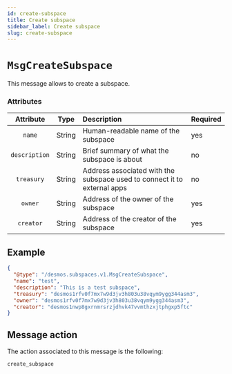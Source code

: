 ```yaml
---
id: create-subspace
title: Create subspace
sidebar_label: Create subspace
slug: create-subspace
---
```


# `MsgCreateSubspace`
This message allows to create a subspace.

### Attributes
| Attribute | Type | Description                                 | Required |
| :-------: | :----: |:--------------------------------------------|:---------|
| `name` | String | Human-readable name of the subspace| yes      |
| `description` | String | Brief summary of what the subspace is about | no       |
| `treasury` | String | Address associated with the subspace used to connect it to external apps | no       |
| `owner` | String | Address of the owner of the subspace | yes      |
| `creator` | String | Address of the creator of the subspace | yes      |
 
## Example
````json
{
  "@type": "/desmos.subspaces.v1.MsgCreateSubspace",
  "name": "test",
  "description": "This is a test subspace",
  "treasury": "desmos1rfv0f7mx7w9d3jv3h803u38vqym9ygg344asm3",
  "owner": "desmos1rfv0f7mx7w9d3jv3h803u38vqym9ygg344asm3",
  "creator": "desmos1nwp8gxrnmrsrzjdhvk47vvmthzxjtphgxp5ftc"
}
````

## Message action
The action associated to this message is the following:
```
create_subspace
```